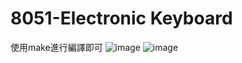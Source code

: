 # 8051-Electronic Keyboard
使用make進行編譯即可
![image](https://github.com/jiawei0930/8051-/assets/50715111/6cd8ccb8-318b-40d1-8730-93419dbc5a91)
![image](https://github.com/jiawei0930/8051-/assets/50715111/68fcf38a-c1df-4c06-a4d0-d60956cc12e9)


